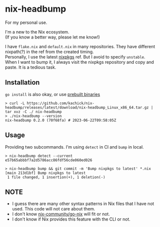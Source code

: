 # nix-headbump

For my personal use.

I'm a new to the Nix ecosystem.\
(If you know a better way, please let me know!)

I have `flake.nix` and `default.nix` in many repositories. They have different nixpath(?) in the ref from the created timing.\
Personally, I use the latest [nixpkgs](https://github.com/NixOS/nixpkgs) ref. But I avoid to specify `unstable`.\
When I want to bump it, I always visit the nixpkgs repository and copy and paste. It is a tedious task.

## Installation

`go install` is also okay, or use [prebuilt binaries](https://github.com/kachick/nix-headbump/releases)

```console
> curl -L https://github.com/kachick/nix-headbump/releases/latest/download/nix-headbump_Linux_x86_64.tar.gz | tar xvz -C ./ nix-headbump
> ./nix-headbump --version
nix-headbump 0.2.0 (70f68fa) # 2023-06-22T09:58:05Z
```

## Usage

Providing two subcommands. I'm using `detect` in CI and `bump` in local.

```console
> nix-headbump detect --current
e57b65abbbf7a2d5786acc86fdf56cde060ed026

> nix-headbump bump && git commit -m 'Bump nixpkgs to latest' *.nix
[main 213d1bf] Bump nixpkgs to latest
 1 file changed, 1 insertion(+), 1 deletion(-)
```

## NOTE

- I guess there are many other syntax patterns in Nix files that I have not used. This code will not care about them.
- I don't know [nix-community/go-nix](https://github.com/nix-community/go-nix) will fit or not.
- I don't know if Nix provides this feature with the CLI or not.

